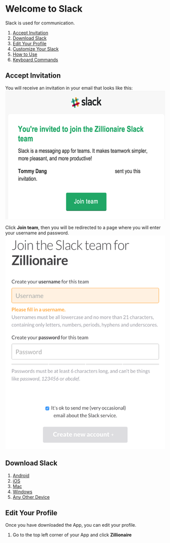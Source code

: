 # Welcome to Slack

Slack is used for communication.

1. [Accept Invitation](#accept-invitation)
1. [Download Slack](#download-slack)
1. [Edit Your Profile](#edit-your-profile)
1. [Customize Your Slack](#customize-your-slack)
1. [How to Use](#how-to-use)
1. [Keyboard Commands](#keyboard-commands)

## Accept Invitation
You will receive an invitation in your email that looks like this:
<img
  height=406
  src="https://raw.githubusercontent.com/tommydangerous/slack-onboarding/master/slack-invitation-email.png"
  width=634
/>

Click **Join team**, then you will be redirected to a page where you will enter your username and password.
<img
  height=673
  src="https://raw.githubusercontent.com/tommydangerous/slack-onboarding/master/slack-signup-form.png"
  width=564
/>

## Download Slack
1. [Android](https://play.google.com/store/apps/details?id=com.Slack&hl=en)
2. [iOS](https://itunes.apple.com/us/app/slack-team-communication/id618783545?mt=8)
3. [Mac](https://itunes.apple.com/us/app/slack/id803453959?mt=12)
4. [Windows](https://slack.com/ssb/download-win)
5. [Any Other Device](https://slack.com/downloads)

## Edit Your Profile
Once you have downloaded the App, you can edit your profile.
1. Go to the top left corner of your App and click **Zillionaire**
